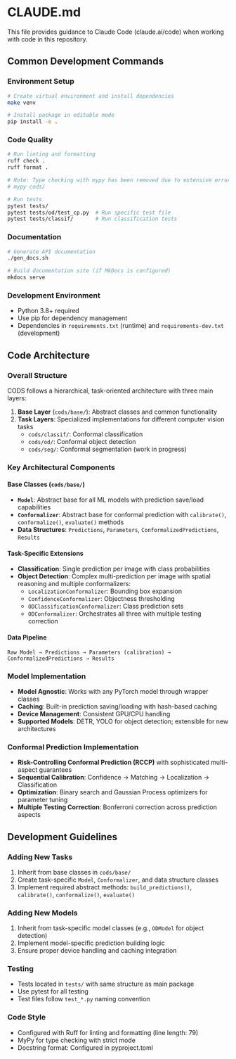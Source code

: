 # CLAUDE.md

This file provides guidance to Claude Code (claude.ai/code) when working with code in this repository.

## Common Development Commands

### Environment Setup
```bash
# Create virtual environment and install dependencies
make venv

# Install package in editable mode
pip install -e .
```

### Code Quality
```bash
# Run linting and formatting
ruff check .
ruff format .

# Note: Type checking with mypy has been removed due to extensive errors requiring significant refactoring
# mypy cods/

# Run tests
pytest tests/
pytest tests/od/test_cp.py  # Run specific test file
pytest tests/classif/       # Run classification tests
```

### Documentation
```bash
# Generate API documentation
./gen_docs.sh

# Build documentation site (if MkDocs is configured)
mkdocs serve
```

### Development Environment
- Python 3.8+ required
- Use pip for dependency management
- Dependencies in `requirements.txt` (runtime) and `requirements-dev.txt` (development)

## Code Architecture

### Overall Structure
CODS follows a hierarchical, task-oriented architecture with three main layers:

1. **Base Layer** (`cods/base/`): Abstract classes and common functionality
2. **Task Layers**: Specialized implementations for different computer vision tasks
   - `cods/classif/`: Conformal classification 
   - `cods/od/`: Conformal object detection
   - `cods/seg/`: Conformal segmentation (work in progress)

### Key Architectural Components

#### Base Classes (`cods/base/`)
- **`Model`**: Abstract base for all ML models with prediction save/load capabilities
- **`Conformalizer`**: Abstract base for conformal prediction with `calibrate()`, `conformalize()`, `evaluate()` methods
- **Data Structures**: `Predictions`, `Parameters`, `ConformalizedPredictions`, `Results`

#### Task-Specific Extensions
- **Classification**: Single prediction per image with class probabilities
- **Object Detection**: Complex multi-prediction per image with spatial reasoning and multiple conformalizers:
  - `LocalizationConformalizer`: Bounding box expansion
  - `ConfidenceConformalizer`: Objectness thresholding  
  - `ODClassificationConformalizer`: Class prediction sets
  - `ODConformalizer`: Orchestrates all three with multiple testing correction

#### Data Pipeline
```
Raw Model → Predictions → Parameters (calibration) → ConformalizedPredictions → Results
```

### Model Implementation
- **Model Agnostic**: Works with any PyTorch model through wrapper classes
- **Caching**: Built-in prediction saving/loading with hash-based caching
- **Device Management**: Consistent GPU/CPU handling
- **Supported Models**: DETR, YOLO for object detection; extensible for new architectures

### Conformal Prediction Implementation
- **Risk-Controlling Conformal Prediction (RCCP)** with sophisticated multi-aspect guarantees
- **Sequential Calibration**: Confidence → Matching → Localization → Classification  
- **Optimization**: Binary search and Gaussian Process optimizers for parameter tuning
- **Multiple Testing Correction**: Bonferroni correction across prediction aspects

## Development Guidelines

### Adding New Tasks
1. Inherit from base classes in `cods/base/`
2. Create task-specific `Model`, `Conformalizer`, and data structure classes
3. Implement required abstract methods: `build_predictions()`, `calibrate()`, `conformalize()`, `evaluate()`

### Adding New Models
1. Inherit from task-specific model classes (e.g., `ODModel` for object detection)
2. Implement model-specific prediction building logic
3. Ensure proper device handling and caching integration

### Testing
- Tests located in `tests/` with same structure as main package
- Use pytest for all testing
- Test files follow `test_*.py` naming convention

### Code Style
- Configured with Ruff for linting and formatting (line length: 79)
- MyPy for type checking with strict mode
- Docstring format: Configured in pyproject.toml